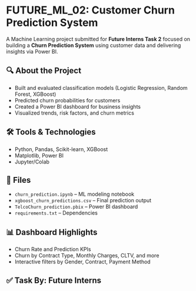 # FUTURE_ML_02: Customer Churn Prediction System

A Machine Learning project submitted for **Future Interns Task 2** focused on building a **Churn Prediction System** using customer data and delivering insights via Power BI.

## 🔍 About the Project

- Built and evaluated classification models (Logistic Regression, Random Forest, XGBoost)
- Predicted churn probabilities for customers
- Created a Power BI dashboard for business insights
- Visualized trends, risk factors, and churn metrics

## 🛠️ Tools & Technologies
- Python, Pandas, Scikit-learn, XGBoost
- Matplotlib, Power BI
- Jupyter/Colab

## 📁 Files
- `churn_prediction.ipynb` – ML modeling notebook
- `xgboost_churn_predictions.csv` – Final prediction output
- `TelcoChurn_prediction.pbix` – Power BI dashboard
- `requirements.txt` – Dependencies

## 📊 Dashboard Highlights
- Churn Rate and Prediction KPIs
- Churn by Contract Type, Monthly Charges, CLTV, and more
- Interactive filters by Gender, Contract, Payment Method

## ✅ Task By: Future Interns
